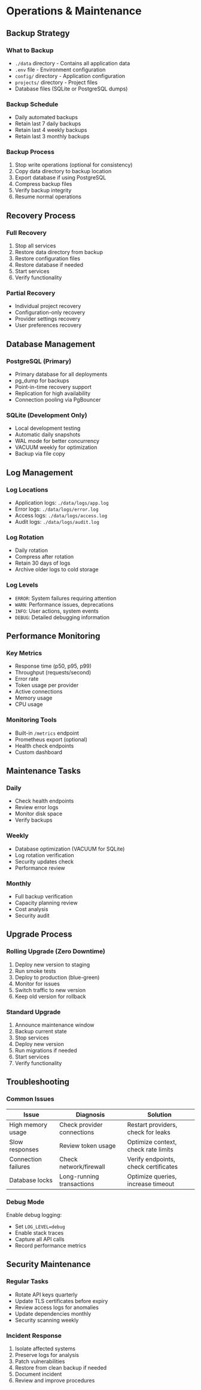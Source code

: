 # Operations & Maintenance

## Backup Strategy

### What to Backup
- `./data` directory - Contains all application data
- `.env` file - Environment configuration
- `config/` directory - Application configuration
- `projects/` directory - Project files
- Database files (SQLite or PostgreSQL dumps)

### Backup Schedule
- Daily automated backups
- Retain last 7 daily backups
- Retain last 4 weekly backups
- Retain last 3 monthly backups

### Backup Process
1. Stop write operations (optional for consistency)
2. Copy data directory to backup location
3. Export database if using PostgreSQL
4. Compress backup files
5. Verify backup integrity
6. Resume normal operations

## Recovery Process

### Full Recovery
1. Stop all services
2. Restore data directory from backup
3. Restore configuration files
4. Restore database if needed
5. Start services
6. Verify functionality

### Partial Recovery
- Individual project recovery
- Configuration-only recovery
- Provider settings recovery
- User preferences recovery

## Database Management

### PostgreSQL (Primary)
- Primary database for all deployments
- pg_dump for backups
- Point-in-time recovery support
- Replication for high availability
- Connection pooling via PgBouncer

### SQLite (Development Only)
- Local development testing
- Automatic daily snapshots
- WAL mode for better concurrency
- VACUUM weekly for optimization
- Backup via file copy

## Log Management

### Log Locations
- Application logs: `./data/logs/app.log`
- Error logs: `./data/logs/error.log`
- Access logs: `./data/logs/access.log`
- Audit logs: `./data/logs/audit.log`

### Log Rotation
- Daily rotation
- Compress after rotation
- Retain 30 days of logs
- Archive older logs to cold storage

### Log Levels
- `ERROR`: System failures requiring attention
- `WARN`: Performance issues, deprecations
- `INFO`: User actions, system events
- `DEBUG`: Detailed debugging information

## Performance Monitoring

### Key Metrics
- Response time (p50, p95, p99)
- Throughput (requests/second)
- Error rate
- Token usage per provider
- Active connections
- Memory usage
- CPU usage

### Monitoring Tools
- Built-in `/metrics` endpoint
- Prometheus export (optional)
- Health check endpoints
- Custom dashboard

## Maintenance Tasks

### Daily
- Check health endpoints
- Review error logs
- Monitor disk space
- Verify backups

### Weekly
- Database optimization (VACUUM for SQLite)
- Log rotation verification
- Security updates check
- Performance review

### Monthly
- Full backup verification
- Capacity planning review
- Cost analysis
- Security audit

## Upgrade Process

### Rolling Upgrade (Zero Downtime)
1. Deploy new version to staging
2. Run smoke tests
3. Deploy to production (blue-green)
4. Monitor for issues
5. Switch traffic to new version
6. Keep old version for rollback

### Standard Upgrade
1. Announce maintenance window
2. Backup current state
3. Stop services
4. Deploy new version
5. Run migrations if needed
6. Start services
7. Verify functionality

## Troubleshooting

### Common Issues

| Issue | Diagnosis | Solution |
|-------|-----------|----------|
| High memory usage | Check provider connections | Restart providers, check for leaks |
| Slow responses | Review token usage | Optimize context, check rate limits |
| Connection failures | Check network/firewall | Verify endpoints, check certificates |
| Database locks | Long-running transactions | Optimize queries, increase timeout |

### Debug Mode
Enable debug logging:
- Set `LOG_LEVEL=debug`
- Enable stack traces
- Capture all API calls
- Record performance metrics

## Security Maintenance

### Regular Tasks
- Rotate API keys quarterly
- Update TLS certificates before expiry
- Review access logs for anomalies
- Update dependencies monthly
- Security scanning weekly

### Incident Response
1. Isolate affected systems
2. Preserve logs for analysis
3. Patch vulnerabilities
4. Restore from clean backup if needed
5. Document incident
6. Review and improve procedures